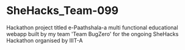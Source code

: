 # SheHacks_Team-099
Hackathon project titled e-Paathshala-a multi functional educational webapp built by my team 'Team BugZero' for the ongoing SheHacks Hackathon organised by IIIT-A
